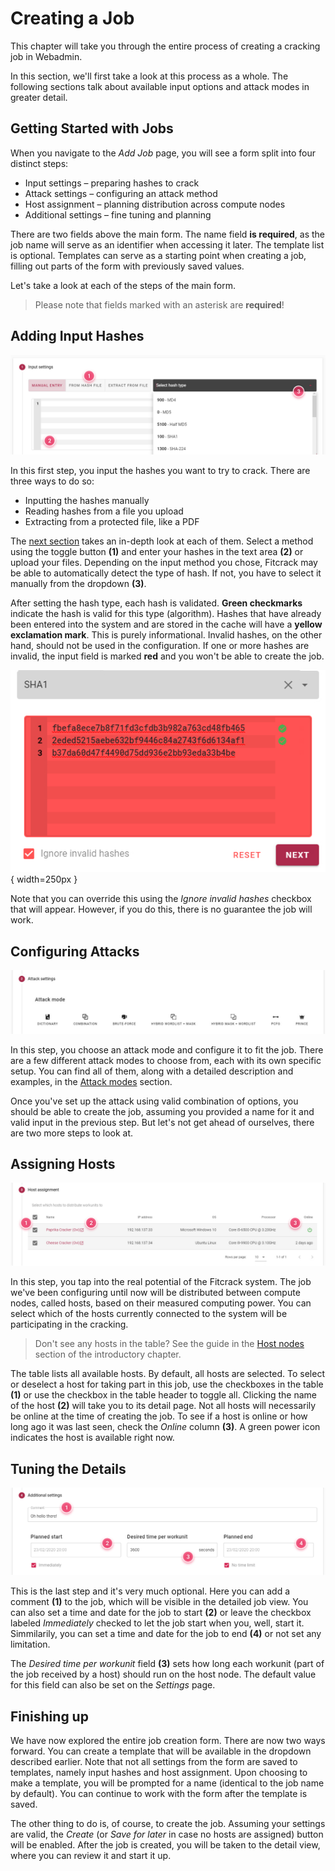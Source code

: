 Creating a Job
==============

This chapter will take you through the entire process of creating a cracking job in Webadmin.

<!-- > If you're not familiar with the concept of cracking jobs, see [Jobs](guide/jobs.md) in the introductory chapter first. -->

In this section, we'll first take a look at this process as a whole. The following sections talk about available input options and attack modes in greater detail.


Getting Started with Jobs
-------------------------

When you navigate to the _Add Job_ page, you will see a form split into four distinct steps:

- Input settings – preparing hashes to crack
- Attack settings – configuring an attack method
- Host assignment – planning distribution across compute nodes
- Additional settings – fine tuning and planning

There are two fields above the main form. The name field __is required__, as the job name will serve as an identifier when accessing it later. The template list is optional. Templates can serve as a starting point when creating a job, filling out parts of the form with previously saved values.

Let's take a look at each of the steps of the main form.

> Please note that fields marked with an asterisk are __required__!


Adding Input Hashes
-------------------

![Input settings step](../../_media/img/add-job-input.jpg)

In this first step, you input the hashes you want to try to crack. There are three ways to do so:

- Inputting the hashes manually
- Reading hashes from a file you upload
- Extracting from a protected file, like a PDF

The [next section](/jobs/creating/input.md) takes an in-depth look at each of them. Select a method using the toggle button __(1)__ and enter your hashes in the text area __(2)__ or upload your files. Depending on the input method you chose, Fitcrack may be able to automatically detect the type of hash. If not, you have to select it manually from the dropdown __(3)__.

After setting the hash type, each hash is validated. __Green checkmarks__ indicate the hash is valid for this type (algorithm). Hashes that have already been entered into the system and are stored in the cache will have a __yellow exclamation mark__. This is purely informational. Invalid hashes, on the other hand, should not be used in the configuration. If one or more hashes are invalid, the input field is marked __red__ and you won't be able to create the job.

![Invalid input settings](../../_media/img/add-job-input-invalid.jpg){ width=250px }

Note that you can override this using the _Ignore invalid hashes_ checkbox that will appear. However, if you do this, there is no guarantee the job will work.


Configuring Attacks
-------------------

![Attack modes](../../_media/img/add-job-attacks.jpg)

In this step, you choose an attack mode and configure it to fit the job. There are a few different attack modes to choose from, each with its own specific setup. You can find all of them, along with a detailed description and examples, in the [Attack modes](/jobs/creating/attacks.md) section.

Once you've set up the attack using valid combination of options, you should be able to create the job, assuming you provided a name for it and valid input in the previous step. But let's not get ahead of ourselves, there are two more steps to look at.


Assigning Hosts
---------------

![Hosts table](../../_media/img/add-job-hosts.jpg)

In this step, you tap into the real potential of the Fitcrack system. The job we've been configuring until now will be distributed between compute nodes, called hosts, based on their measured computing power. You can select which of the hosts currently connected to the system will be participating in the cracking.

> Don't see any hosts in the table? See the guide in the [Host nodes](/guide/hosts.md?id=connecting-hosts) section of the introductory chapter.

The table lists all available hosts. By default, all hosts are selected. To select or deselect a host for taking part in this job, use the checkboxes in the table __(1)__ or use the checkbox in the table header to toggle all. Clicking the name of the host __(2)__ will take you to its detail page. Not all hosts will necessarily be online at the time of creating the job. To see if a host is online or how long ago it was last seen, check the _Online_ column __(3)__. A green power icon indicates the host is available right now.


Tuning the Details
------------------

![Additional settings](../../_media/img/add-job-additional.jpg)

This is the last step and it's very much optional. Here you can add a comment __(1)__ to the job, which will be visible in the detailed job view. You can also set a time and date for the job to start __(2)__ or leave the checkbox labeled _Immediately_ checked to let the job start when you, well, start it. Simmilarily, you can set a time and date for the job to end __(4)__ or not set any limitation.

The _Desired time per workunit_ field __(3)__ sets how long each workunit (part of the job received by a host) should run on the host node. The default value for this field can also be set on the _Settings_ page.


Finishing up
------------

We have now explored the entire job creation form. There are now two ways forward. You can create a template that will be available in the dropdown described earlier. Note that not all settings from the form are saved to templates, namely input hashes and host assignment. Upon choosing to make a template, you will be prompted for a name (identical to the job name by default). You can continue to work with the form after the template is saved.

The other thing to do is, of course, to create the job. Assuming your settings are valid, the _Create_ (or _Save for later_ in case no hosts are assigned) button will be enabled. After the job is created, you will be taken to the detail view, where you can review it and start it up.
